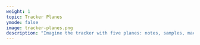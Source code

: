 ```yaml
---
weight: 1
topic: Tracker Planes
ymode: false
image: tracker-planes.png
description: "Imagine the tracker with five planes: notes, samples, macros, velocities, and phenomena. With the [view](#view-command-view) command you can toggle each plane on and off. Each slot can have up to one value stored in each plane."
---
```

